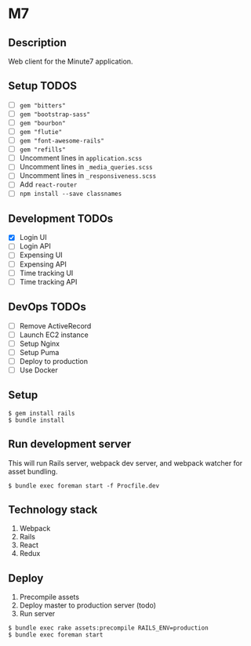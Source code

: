 # M7

## Description
Web client for the Minute7 application.

## Setup TODOS
- [ ] `gem "bitters"`
- [ ] `gem "bootstrap-sass"`
- [ ] `gem "bourbon"`
- [ ] `gem "flutie"`
- [ ] `gem "font-awesome-rails"`
- [ ] `gem "refills"`
- [ ] Uncomment lines in `application.scss`
- [ ] Uncomment lines in `_media_queries.scss`
- [ ] Uncomment lines in `_responsiveness.scss`
- [ ] Add `react-router`
- [ ] `npm install --save classnames`

## Development TODOs
- [x] Login UI
- [ ] Login API
- [ ] Expensing UI
- [ ] Expensing API
- [ ] Time tracking UI
- [ ] Time tracking API

## DevOps TODOs
- [ ] Remove ActiveRecord
- [ ] Launch EC2 instance
- [ ] Setup Nginx
- [ ] Setup Puma
- [ ] Deploy to production
- [ ] Use Docker

## Setup
```
$ gem install rails
$ bundle install
```

## Run development server
This will run Rails server, webpack dev server, and webpack watcher for asset bundling.

```
$ bundle exec foreman start -f Procfile.dev
```

## Technology stack
1. Webpack
1. Rails
1. React
1. Redux

## Deploy
1. Precompile assets
1. Deploy master to production server (todo)
1. Run server

```
$ bundle exec rake assets:precompile RAILS_ENV=production
$ bundle exec foreman start
```
